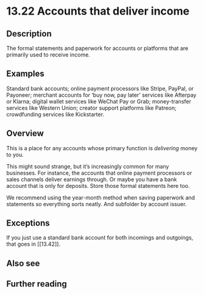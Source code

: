 # 13.22 Accounts that deliver income

## Description

The formal statements and paperwork for accounts or platforms that are primarily used to receive income.

## Examples

Standard bank accounts; online payment processors like Stripe, PayPal, or Payoneer; merchant accounts for ‘buy now, pay later’ services like Afterpay or Klarna; digital wallet services like WeChat Pay or Grab; money-transfer services like Western Union; creator support platforms like Patreon; crowdfunding services like Kickstarter.

## Overview

This is a place for any accounts whose primary function is _delivering_ money to you.

This might sound strange, but it’s increasingly common for many businesses. For instance, the accounts that online payment processors or sales channels deliver earnings through. Or maybe you have a bank account that is only for deposits. Store those formal statements here too.

We recommend using the year-month method when saving paperwork and statements so everything sorts neatly. And subfolder by account issuer.

## Exceptions

If you just use a standard bank account for both incomings and outgoings, that goes in [[13.42]].

## Also see

## Further reading

